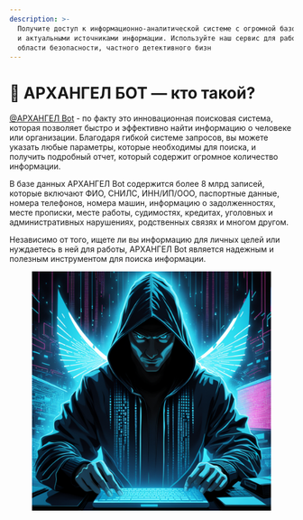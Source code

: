 ```yaml
---
description: >-
  Получите доступ к информационно-аналитической системе с огромной базой данных
  и актуальными источниками информации. Используйте наш сервис для работы в
  области безопасности, частного детективного бизн
---
```


# 👼 АРХАНГЕЛ БОТ — кто такой?

[@АРХАНГЕЛ Bot](https://angls.me/bot/?start=3O03JCGG) - по факту это инновационная поисковая система, которая позволяет быстро и эффективно найти информацию о человеке или организации. Благодаря гибкой системе запросов, вы можете указать любые параметры, которые необходимы для поиска, и получить подробный отчет, который содержит огромное количество информации.

В базе данных АРХАНГЕЛ Bot содержится более 8 млрд записей, которые включают ФИО, СНИЛС, ИНН/ИП/ООО, паспортные данные, номера телефонов, номера машин, информацию о задолженностях, месте прописки, месте работы, судимостях, кредитах, уголовных и административных нарушениях, родственных связях и многом другом.

Независимо от того, ищете ли вы информацию для личных целей или нуждаетесь в ней для работы, АРХАНГЕЛ Bot является надежным и полезным инструментом для поиска информации.

<figure><img src=".gitbook/assets/ar.png" alt=""><figcaption></figcaption></figure>
